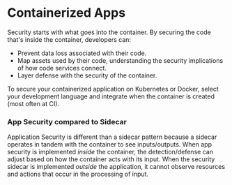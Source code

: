# Containerized Apps

Security starts with what goes into the container. By securing the code that's inside the container, developers can:
- Prevent data loss associated with their code.
- Map assets used by their code, understanding the security implications of how code services connect.
- Layer defense with the security of the container.

To secure your containerized application on Kubernetes or Docker, select your development language and integrate when the container is created (most often at CI).

### App Security compared to Sidecar

Application Security is different than a sidecar pattern because a sidecar operates in tandem with the container to see inputs/outputs. When app security is implemented *inside* the container, the detection/defense can adjust based on how the container acts with its input. When the security sidecar is implemented *outside* the application, it cannot observe resources and actions that occur in the processing of input.
